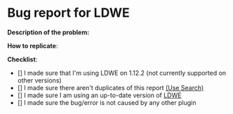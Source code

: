 # Bug report for LDWE
<!--- Follow this template if reporting an issue. -->
<!--- Remove this template if making a suggestion or asking a question. -->
<!--- Please comment or react to an existing ticket if it exists -->

**Description of the problem:**
<!--- Include relevant info like errors or a picture of the problem -->

**How to replicate**:
<!--- If you can reproduce the issue please tell us as detailed as possible step by step how to do that -->

**Checklist**:
<!--- Make sure you've completed the following steps (put an "X" between of brackets): -->
- [] I made sure that I'm using LDWE on 1.12.2 (not currently supported on other versions)
- [] I made sure there aren't duplicates of this report [(Use Search)](https://github.com/Mica-Technologies/LDWE/issues?utf8=%E2%9C%93&q=is%3Aissue)
- [] I made sure I am using an up-to-date version of [LDWE](https://github.com/Mica-Technologies/LDWE/releases)
- [] I made sure the bug/error is not caused by any other plugin
